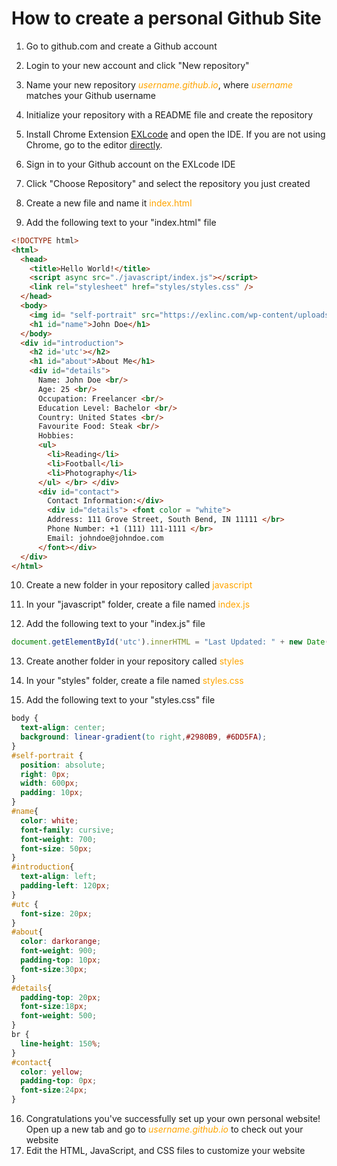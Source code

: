 # How to create a personal Github Site

1. Go to github.com and create a Github account

2. Login to your new account and click "New repository"

3. Name your new repository *<span><font color = "orange">username.github.io</font></span>*, where<font color = "orange"> *username*</font> matches your Github username

4. Initialize your repository with a README file and create the repository

5. Install Chrome Extension [EXLcode](https://chrome.google.com/webstore/detail/exlcode-vs-code-based-onl/elcfpiphmolcddmecegalaikjiclhdjc?hl=en) and open the IDE. If you are not using Chrome, go to the editor [directly](http://exlcode.com/ide).

6. Sign in to your Github account on the EXLcode IDE

7. Click "Choose Repository" and select the repository you just created

8. Create a new file and name it <font color = "orange">index.html</font>

9. Add the following text to your "index.html" file
```html
<!DOCTYPE html>
<html>
  <head>
    <title>Hello World!</title>
    <script async src="./javascript/index.js"></script>
    <link rel="stylesheet" href="styles/styles.css" />
  </head>
  <body>
    <img id= "self-portrait" src="https://exlinc.com/wp-content/uploads/2017/10/freelancer-image-02.png" alt="freelancer-image-02">
    <h1 id="name">John Doe</h1>
  </body>
  <div id="introduction"> 
    <h2 id='utc'></h2>
    <h1 id="about">About Me</h1>
    <div id="details">
      Name: John Doe <br/>
      Age: 25 <br/>
      Occupation: Freelancer <br/>
      Education Level: Bachelor <br/>
      Country: United States <br/>
      Favourite Food: Steak <br/>
      Hobbies:
      <ul>
        <li>Reading</li>
        <li>Football</li>
        <li>Photography</li>
      </ul> </br> </div>
      <div id="contact">
        Contact Information:</div>
        <div id="details"> <font color = "white">
        Address: 111 Grove Street, South Bend, IN 11111 </br>
        Phone Number: +1 (111) 111-1111 </br>
        Email: johndoe@johndoe.com
      </font></div>
  </div>
</html>
```
10. Create a new folder in your repository called <font color = "orange">javascript</font>

11. In your "javascript" folder, create a file named <font color = "orange">index.js</font>

12. Add the following text to your "index.js" file
```js
document.getElementById('utc').innerHTML = "Last Updated: " + new Date().toDateString();
```

13. Create another folder in your repository called <font color = "orange">styles</font>

14. In your "styles" folder, create a file named <font color = "orange">styles.css</font>

15. Add the following text to your "styles.css" file
```css
body {
  text-align: center;
  background: linear-gradient(to right,#2980B9, #6DD5FA);
}
#self-portrait {
  position: absolute;
  right: 0px;
  width: 600px;
  padding: 10px;
}
#name{
  color: white;
  font-family: cursive;
  font-weight: 700;
  font-size: 50px;
}
#introduction{
  text-align: left;
  padding-left: 120px;
}
#utc {
  font-size: 20px;
}
#about{
  color: darkorange;
  font-weight: 900;
  padding-top: 10px;
  font-size:30px;
}
#details{
  padding-top: 20px;
  font-size:18px;
  font-weight: 500;
}
br {
  line-height: 150%;
}
#contact{
  color: yellow;
  padding-top: 0px;
  font-size:24px;
}
```
16. Congratulations you've successfully set up your own personal website! Open up a new tab and go to *<span><font color = "orange">username.github.io</font></span>* to check out your website
17. Edit the HTML, JavaScript, and CSS files to customize your website